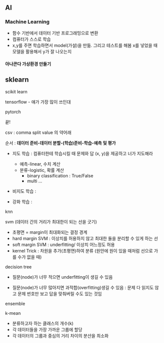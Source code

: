 #



## AI

### Machine Learning 

- 함수 기반에서 데이터 기반 프로그래밍으로 변환
- 컴퓨터가 스스로 학습
- x,y를 주면 학습하면서 model(가설)을 만듦. 그리고 테스트를 해봄 x를 넣었을 때 모델을 활용해서 y가 잘 나오는지



#### 아나콘다 가상환경 만들기





## sklearn

scikit learn

tensorflow - 얘가 가장 많이 쓰인대

pytorch



끝!

csv : comma split value 의 약어래

순서 : __데이터 준비-데이터 분할-(학습)준비-학습-예측 및 평가__



- 지도 학습 : 컴퓨터한테 학습시킬 때 문제와 답 (x, y)을 제공하고 너가 지도해라 
  - 예측-linear, 수치 계산
  - 분류-logistic, 확률 계산
    - binary classification : True/False
    - multi ...

- 비지도 학습 : 

- 강화 학습 : 





knn

svm (데이터 간의 거리가 최대한이 되는 선을 긋기)

- 초평면 = margin이 최대화되는 결정 경계
- hard margin SVM : 이상치를 허용하지 않고 최대한 둘을 분리할 수 있게 하는 선
- soft margin SVM : underfitting/ 이상치 어느정도 허용
- kernel Trick : 차원을 추가(초평면)하여 분류 (원안에 원이 있을 때처럼 선으로 가를 수가 없을 때)

decision tree

- 질문(node)가 너무 적으면 underfitting이 생길 수 있음

- 질문(node)가 너무 많아지면 과적합(overfitting)생길 수 있음 : 문제 다 읽지도 않고 문제 번호만 보고 답을 맞춰버릴 수도 있는 것임

ensemble

k-mean 

- 분류하고자 하는 클래스의 개수(k)
- 각 데이터들을 가장 가까운 그룹에 할당
- 각 데이터의 그룹과 중심의 거리 차이의 분산을 최소화